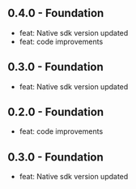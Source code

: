 ## 0.4.0 - Foundation
- feat: Native sdk version updated 
- feat: code improvements
## 0.3.0 - Foundation
- feat: Native sdk version updated 
## 0.2.0 - Foundation
- feat: code improvements
## 0.3.0 - Foundation
- feat: Native sdk version updated 
